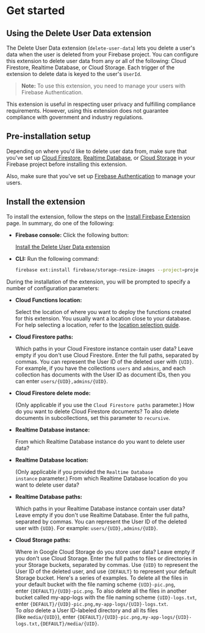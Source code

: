 # Get started

## Using the Delete User Data extension

The Delete User Data extension (`delete-user-data`) lets you delete a user's data when the user is deleted from your Firebase project. You can configure this extension to delete user data from any or all of the following: Cloud Firestore, Realtime Database, or Cloud Storage. Each trigger of the extension to delete data is keyed to the user's `UserId`.

> **Note:** To use this extension, you need to manage your users with Firebase Authentication.

This extension is useful in respecting user privacy and fulfilling compliance requirements. However, using this extension does not guarantee compliance with government and industry regulations.

## Pre-installation setup

Depending on where you'd like to delete user data from, make sure that you've set up [Cloud Firestore](https://firebase.google.com/docs/firestore), [Realtime Database](https://firebase.google.com/docs/database), or [Cloud Storage](https://firebase.google.com/docs/storage) in your Firebase project before installing this extension.

Also, make sure that you've set up [Firebase Authentication](https://firebase.google.com/docs/auth) to manage your users.

## **Install the extension**

To install the extension, follow the steps on the [Install Firebase Extension](https://firebase.google.com/docs/extensions/install-extensions) page. In summary, do one of the following:

- **Firebase console:** Click the following button:

  [Install the Delete User Data extension](https://console.firebase.google.com/project/_/extensions/install?ref=firebase%2Fdelete-user-data)

- **CLI:** Run the following command:

  ```bash
  firebase ext:install firebase/storage-resize-images --project=projectId-or-alias
  ```

During the installation of the extension, you will be prompted to specify a number of configuration parameters:

- **Cloud Functions location:**

  Select the location of where you want to deploy the functions created for this extension. You usually want a location close to your database. For help selecting a location, refer to the [location selection guide](https://firebase.google.com/docs/functions/locations).

- **Cloud Firestore paths:**

  Which paths in your Cloud Firestore instance contain user data? Leave empty if you don't use Cloud Firestore. Enter the full paths, separated by commas. You can represent the User ID of the deleted user with `{UID}`. For example, if you have the collections `users` and `admins`, and each collection has documents with the User ID as document IDs, then you can enter `users/{UID},admins/{UID}`.

- **Cloud Firestore delete mode:**

  (Only applicable if you use the `Cloud Firestore paths` parameter.) How do you want to delete Cloud Firestore documents? To also delete documents in subcollections, set this parameter to `recursive`.

- **Realtime Database instance:**

  From which Realtime Database instance do you want to delete user data?

- **Realtime Database location:**

  (Only applicable if you provided the `Realtime Database instance` parameter.) From which Realtime Database location do you want to delete user data?

- **Realtime Database paths:**

  Which paths in your Realtime Database instance contain user data? Leave empty if you don't use Realtime Database. Enter the full paths, separated by commas. You can represent the User ID of the deleted user with `{UID}`. For example: `users/{UID},admins/{UID}`.

- **Cloud Storage paths:**

  Where in Google Cloud Storage do you store user data? Leave empty if you don't use Cloud Storage. Enter the full paths to files or directories in your Storage buckets, separated by commas. Use `{UID}` to represent the User ID of the deleted user, and use `{DEFAULT}` to represent your default Storage bucket. Here's a series of examples. To delete all the files in your default bucket with the file naming scheme `{UID}-pic.png`, enter `{DEFAULT}/{UID}-pic.png`. To also delete all the files in another bucket called my-app-logs with the file naming scheme `{UID}-logs.txt`, enter `{DEFAULT}/{UID}-pic.png,my-app-logs/{UID}-logs.txt`. To *also* delete a User ID-labeled directory and all its files (like `media/{UID}`), enter `{DEFAULT}/{UID}-pic.png,my-app-logs/{UID}-logs.txt,{DEFAULT}/media/{UID}`.
